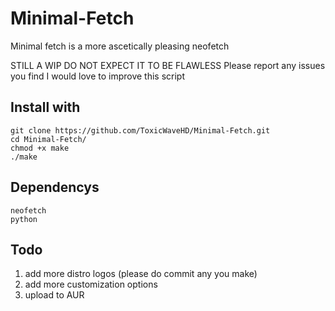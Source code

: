# Minimal-Fetch
Minimal fetch is a more ascetically pleasing neofetch

STILL A WIP DO NOT EXPECT IT TO BE FLAWLESS
Please report any issues you find I would love to improve this script

## Install with
```
git clone https://github.com/ToxicWaveHD/Minimal-Fetch.git
cd Minimal-Fetch/
chmod +x make
./make
```

## Dependencys
```
neofetch
python
```

## Todo
1. add more distro logos (please do commit any you make)
2. add more customization options
3. upload to AUR
